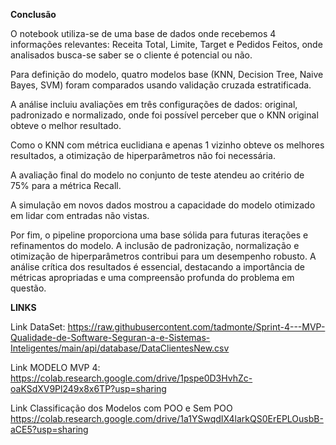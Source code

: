 **Conclusão**

O notebook utiliza-se de uma base de dados onde recebemos 4 informações relevantes: Receita Total, Limite, Target e Pedidos Feitos, onde analisados busca-se saber se o cliente é potencial ou não.

Para definição do modelo, quatro modelos base (KNN, Decision Tree, Naive Bayes, SVM) foram comparados usando validação cruzada estratificada.

A análise incluiu avaliações em três configurações de dados: original, padronizado e normalizado, onde foi possível perceber que o KNN original obteve o melhor resultado.

Como o KNN com métrica euclidiana e apenas 1 vizinho obteve os melhores resultados, a otimização de hiperparâmetros não foi necessária.

A avaliação final do modelo no conjunto de teste atendeu ao critério de 75% para a métrica Recall.

A simulação em novos dados mostrou a capacidade do modelo otimizado em lidar com entradas não vistas.

Por fim, o pipeline proporciona uma base sólida para futuras iterações e refinamentos do modelo. A inclusão de padronização, normalização e otimização de hiperparâmetros contribui para um desempenho robusto. A análise crítica dos resultados é essencial, destacando a importância de métricas apropriadas e uma compreensão profunda do problema em questão.

**LINKS**

Link DataSet: https://raw.githubusercontent.com/tadmonte/Sprint-4---MVP-Qualidade-de-Software-Seguran-a-e-Sistemas-Inteligentes/main/api/database/DataClientesNew.csv

Link MODELO MVP 4: https://colab.research.google.com/drive/1pspe0D3HvhZc-oaKSdXV9Pl249x8x6TP?usp=sharing

Link Classificação dos Modelos com POO e Sem POO https://colab.research.google.com/drive/1a1YSwqdIX4larkQS0ErEPLOusbB-aCE5?usp=sharing

